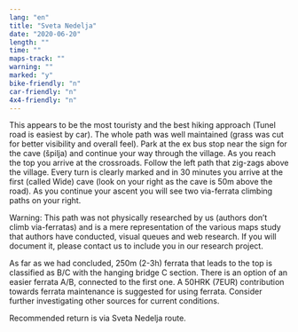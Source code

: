 ```yaml
---
lang: "en"
title: "Sveta Nedelja"
date: "2020-06-20"
length: ""
time: ""
maps-track: ""
warning: ""
marked: "y"
bike-friendly: "n"
car-friendly: "n"
4x4-friendly: "n"
---
```


This appears to be the most touristy and the best hiking approach (Tunel road is easiest by car). The whole path was well maintained (grass was cut for better visibility and overall feel). Park at the ex bus stop near the sign for the cave (špilja) and continue your way through the village. As you reach the top you arrive at the crossroads. Follow the left path that zig-zags above the village. Every turn is clearly marked and in 30 minutes you arrive at the first (called Wide) cave (look on your right as the cave is 50m above the road). As you continue your ascent you will see two via-ferrata climbing paths on your right. 

Warning: This path was not physically researched by us (authors don’t climb via-ferratas) and is a mere representation of the various maps study that authors have conducted, visual queues and web research. If you will document it, please contact us to include you in our research project.

As far as we had concluded, 250m (2-3h) ferrata that leads to the top is classified as B/C with the hanging bridge C section. There is an option of an easier ferrata A/B, connected to the first one. A 50HRK (7EUR) contribution towards ferrata maintenance is suggested for using ferrata. Consider further investigating other sources for current conditions.

Recommended return is via Sveta Nedelja route.

